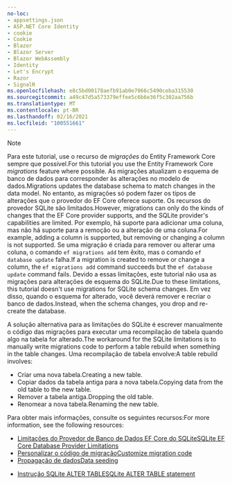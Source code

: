 ```yaml
---
no-loc:
- appsettings.json
- ASP.NET Core Identity
- cookie
- Cookie
- Blazor
- Blazor Server
- Blazor WebAssembly
- Identity
- Let's Encrypt
- Razor
- SignalR
ms.openlocfilehash: e8c5bd00178aefb91ab0e7066c5490ceba315530
ms.sourcegitcommit: a49c47d5a573379effee5c6b6e36f5c302aa756b
ms.translationtype: MT
ms.contentlocale: pt-BR
ms.lasthandoff: 02/16/2021
ms.locfileid: "100551661"
---
```

> [!NOTE]
> <span data-ttu-id="b493e-101">Para este tutorial, use o recurso de *migrações* do Entity Framework Core sempre que possível.</span><span class="sxs-lookup"><span data-stu-id="b493e-101">For this tutorial you use the Entity Framework Core *migrations* feature where possible.</span></span> <span data-ttu-id="b493e-102">As migrações atualizam o esquema de banco de dados para corresponder às alterações no modelo de dados.</span><span class="sxs-lookup"><span data-stu-id="b493e-102">Migrations updates the database schema to match changes in the data model.</span></span> <span data-ttu-id="b493e-103">No entanto, as migrações só podem fazer os tipos de alterações que o provedor do EF Core oferece suporte. Os recursos do provedor SQLite são limitados.</span><span class="sxs-lookup"><span data-stu-id="b493e-103">However, migrations can only do the kinds of changes that the EF Core provider supports, and the SQLite provider's capabilities are limited.</span></span> <span data-ttu-id="b493e-104">Por exemplo, há suporte para adicionar uma coluna, mas não há suporte para a remoção ou a alteração de uma coluna.</span><span class="sxs-lookup"><span data-stu-id="b493e-104">For example, adding a column is supported, but removing or changing a column is not supported.</span></span> <span data-ttu-id="b493e-105">Se uma migração é criada para remover ou alterar uma coluna, o comando `ef migrations add` tem êxito, mas o comando `ef database update` falha.</span><span class="sxs-lookup"><span data-stu-id="b493e-105">If a migration is created to remove or change a column, the `ef migrations add` command succeeds but the `ef database update` command fails.</span></span> <span data-ttu-id="b493e-106">Devido a essas limitações, este tutorial não usa as migrações para alterações de esquema do SQLite.</span><span class="sxs-lookup"><span data-stu-id="b493e-106">Due to these limitations, this tutorial doesn't use migrations for SQLite schema changes.</span></span> <span data-ttu-id="b493e-107">Em vez disso, quando o esquema for alterado, você deverá remover e recriar o banco de dados.</span><span class="sxs-lookup"><span data-stu-id="b493e-107">Instead, when the schema changes, you drop and re-create the database.</span></span>
>
><span data-ttu-id="b493e-108">A solução alternativa para as limitações do SQLite é escrever manualmente o código das migrações para executar uma recompilação de tabela quando algo na tabela for alterado.</span><span class="sxs-lookup"><span data-stu-id="b493e-108">The workaround for the SQLite limitations is to manually write migrations code to perform a table rebuild when something in the table changes.</span></span> <span data-ttu-id="b493e-109">Uma recompilação de tabela envolve:</span><span class="sxs-lookup"><span data-stu-id="b493e-109">A table rebuild involves:</span></span>
>
>* <span data-ttu-id="b493e-110">Criar uma nova tabela.</span><span class="sxs-lookup"><span data-stu-id="b493e-110">Creating a new table.</span></span>
>* <span data-ttu-id="b493e-111">Copiar dados da tabela antiga para a nova tabela.</span><span class="sxs-lookup"><span data-stu-id="b493e-111">Copying data from the old table to the new table.</span></span>
>* <span data-ttu-id="b493e-112">Remover a tabela antiga.</span><span class="sxs-lookup"><span data-stu-id="b493e-112">Dropping the old table.</span></span>
>* <span data-ttu-id="b493e-113">Renomear a nova tabela.</span><span class="sxs-lookup"><span data-stu-id="b493e-113">Renaming the new table.</span></span>
>
><span data-ttu-id="b493e-114">Para obter mais informações, consulte os seguintes recursos:</span><span class="sxs-lookup"><span data-stu-id="b493e-114">For more information, see the following resources:</span></span>
>
> * [<span data-ttu-id="b493e-115">Limitações do Provedor de Banco de Dados EF Core do SQLite</span><span class="sxs-lookup"><span data-stu-id="b493e-115">SQLite EF Core Database Provider Limitations</span></span>](/ef/core/providers/sqlite/limitations)
> * [<span data-ttu-id="b493e-116">Personalizar o código de migração</span><span class="sxs-lookup"><span data-stu-id="b493e-116">Customize migration code</span></span>](/ef/core/managing-schemas/migrations/#customize-migration-code)
> * [<span data-ttu-id="b493e-117">Propagação de dados</span><span class="sxs-lookup"><span data-stu-id="b493e-117">Data seeding</span></span>](/ef/core/modeling/data-seeding)
  * [<span data-ttu-id="b493e-118">Instrução SQLite ALTER TABLE</span><span class="sxs-lookup"><span data-stu-id="b493e-118">SQLite ALTER TABLE statement</span></span>](https://sqlite.org/lang_altertable.html)